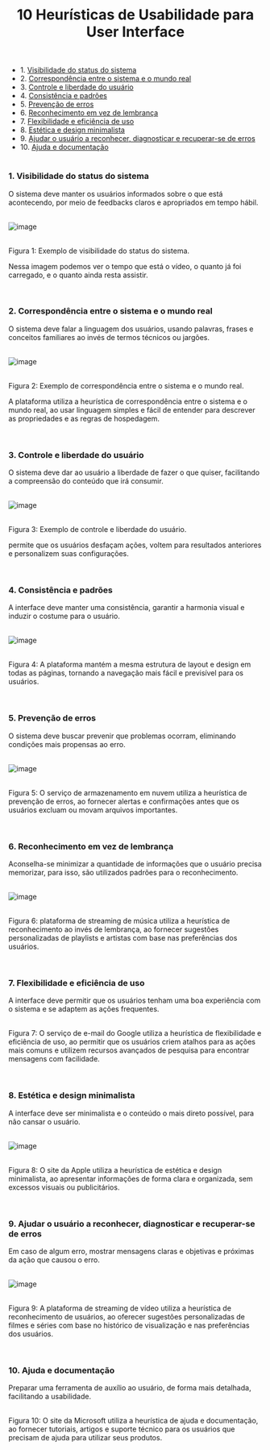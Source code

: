 <h1 align="center">10 Heurísticas de Usabilidade para User Interface</h1>

 

<ul>
<li>1. <a href="#1.visibilidade-do-status-do-sistema"> Visibilidade do status do sistema</a></h3>
<li>2. <a href="#2.correspondência-entre-o-sistema-e-o-mundo-real"> Correspondência entre o sistema e o mundo real</a></h3>
<li>3. <a href="#3.controle-e-liberdade-do-usuário"> Controle e liberdade do usuário</a></h3>
<li>4. <a href="#4.consistência-e-padrões"> Consistência e padrões</a></h3> 
<li>5. <a href="#5.prevenção-de-erros"> Prevenção de erros</a></h3> 
<li>6. <a href="#6.reconhecimento-em-vez-de-lembrança"> Reconhecimento em vez de lembrança</a></h3> 
<li>7. <a href="#7.flexibilidade-e-eficiência-de-uso"> Flexibilidade e eficiência de uso</a></h3> 
<li>8. <a href="#8.estética-e-design-minimalista"> Estética e design minimalista</a></h3> 
<li>9. <a href="#9.ajudar-o-usuário-a-reconhecer,-diagnosticar-e-recuperar-se-de-erros"> Ajudar o usuário a reconhecer, diagnosticar e recuperar-se de erros</a></h3> 
<li>10. <a href="#10.ajuda-e-documentação"> Ajuda e documentação</a></h3> 
</ul>



#

<h3 id="1.visibilidade-do-status-do-sistema">1. Visibilidade do status do sistema</h2>
 O sistema deve manter os usuários informados sobre o que está acontecendo, por meio de feedbacks claros e apropriados em tempo hábil.

<br>![image](https://github.com/raynaranasc/bertoti/assets/90811047/88fd581f-4f36-4b54-82ff-390c93d177dc)


<br>Figura 1: Exemplo de visibilidade do status do sistema.

Nessa imagem podemos ver o tempo que está o vídeo, o quanto já foi carregado, e o quanto ainda resta assistir.
</div>

<br>

<h3 id="2.correspondência-entre-o-sistema-e-o-mundo-real">2. Correspondência entre o sistema e o mundo real</h2>
O sistema deve falar a linguagem dos usuários, usando palavras, frases e conceitos familiares ao invés de termos técnicos ou jargões.

<br>![image](https://github.com/raynaranasc/bertoti/assets/90811047/7904febe-45f4-44d4-97f3-7b0aeb89421b)


<br>Figura 2: Exemplo de correspondência entre o sistema e o mundo real.

A plataforma utiliza a heurística de correspondência entre o sistema e o mundo real, ao usar linguagem simples e fácil de entender para descrever as propriedades e as regras de hospedagem.</div>

<br>

<h3 id="3.controle-e-liberdade-do-usuário">3. Controle e liberdade do usuário</h2>
O sistema deve dar ao usuário a liberdade de fazer o que quiser, facilitando a compreensão do conteúdo que irá consumir.

<br>![image](https://github.com/raynaranasc/bertoti/assets/90811047/a4a75d98-236e-467d-b80c-ed59c83bd36b)


<br>Figura 3: Exemplo de controle e liberdade do usuário.

permite que os usuários desfaçam ações, voltem para resultados anteriores e personalizem suas configurações.
</div>

<br>

<h3 id="4.consistência-e-padrões">4. Consistência e padrões</h2>
A interface deve manter uma consistência, garantir a harmonia visual e induzir o costume para o usuário.

<br>![image](https://github.com/raynaranasc/bertoti/assets/90811047/b32c6dc2-dc42-4254-b4cf-947487be7b8b)


<br>Figura 4: A plataforma mantém a mesma estrutura de layout e design em todas as páginas, tornando a navegação mais fácil e previsível para os usuários.
</div>

<br>

<h3 id="5.prevenção-de-erros">5. Prevenção de erros</h2>
O sistema deve buscar prevenir que problemas ocorram, eliminando condições mais propensas ao erro.

<br>![image](https://github.com/raynaranasc/bertoti/assets/90811047/7588b711-afd0-46bb-8e1d-d0e5c6b3f01f)


<br>Figura 5: O serviço de armazenamento em nuvem utiliza a heurística de prevenção de erros, ao fornecer alertas e confirmações antes que os usuários excluam ou movam arquivos importantes.
</div>

<br>

<h3 id="6.reconhecimento-em-vez-de-lembrança">6. Reconhecimento em vez de lembrança</h2>
Aconselha-se minimizar a quantidade de informações que o usuário precisa memorizar, para isso, são utilizados padrões para o reconhecimento.

<br>![image](https://github.com/raynaranasc/bertoti/assets/90811047/ddd9dc90-2df0-4746-99bc-6c53fa1f886f)


<br>Figura 6: plataforma de streaming de música utiliza a heurística de reconhecimento ao invés de lembrança, ao fornecer sugestões personalizadas de playlists e artistas com base nas preferências dos usuários.
</div>

<br>

<h3 id="7.flexibilidade-e-eficiência-de-uso">7. Flexibilidade e eficiência de uso</h2>
A interface deve permitir que os usuários tenham uma boa experiência com o sistema e se adaptem as ações frequentes.

<br>


<br>Figura 7: O serviço de e-mail do Google utiliza a heurística de flexibilidade e eficiência de uso, ao permitir que os usuários criem atalhos para as ações mais comuns e utilizem recursos avançados de pesquisa para encontrar mensagens com facilidade.
</div>

<br>

<h3 id="8.estética-e-design-minimalista">8. Estética e design minimalista</h2>
A interface deve ser minimalista e o conteúdo o mais direto possível, para não cansar o usuário.

<br>![image](https://github.com/raynaranasc/bertoti/assets/90811047/8d835953-dffb-4b70-bb32-597630de0492)


<br>Figura 8: O site da Apple utiliza a heurística de estética e design minimalista, ao apresentar informações de forma clara e organizada, sem excessos visuais ou publicitários.
</div>

<br>

<h3 id="9.ajudar-o-usuário-a-reconhecer,-diagnosticar-e-recuperar-se-de-erros">9. Ajudar o usuário a reconhecer, diagnosticar e recuperar-se de erros</h2>
Em caso de algum erro, mostrar mensagens claras e objetivas e próximas da ação que causou o erro.

<br>![image](https://github.com/raynaranasc/bertoti/assets/90811047/c68c70e0-c133-43a2-aabe-526cff065246)


<br>Figura 9: A plataforma de streaming de vídeo utiliza a heurística de reconhecimento de usuários, ao oferecer sugestões personalizadas de filmes e séries com base no histórico de visualização e nas preferências dos usuários.
</div>

<br>

<h3 id="10.ajuda-e-documentação">10. Ajuda e documentação</h2>
Preparar uma ferramenta de auxílio ao usuário, de forma mais detalhada, facilitando a usabilidade.


<br>Figura 10: O site da Microsoft utiliza a heurística de ajuda e documentação, ao fornecer tutoriais, artigos e suporte técnico para os usuários que precisam de ajuda para utilizar seus produtos.
</div>

<br>


